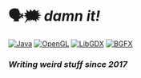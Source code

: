 # 🗣️🗯️ _damn it!_
[![Java](https://img.shields.io/badge/java-%23ED8B00.svg?style=for-the-badge&logo=openjdk&logoColor=white)](https://www.java.com/)
[![OpenGL](https://img.shields.io/badge/OpenGL-%23FFFFFF.svg?style=for-the-badge&logo=opengl)](https://www.opengl.org/)
[![LibGDX](https://img.shields.io/badge/libGDX-e74a45?style=for-the-badge)](https://libgdx.com/)
[![BGFX](https://img.shields.io/badge/bgfx-69c9e7?style=for-the-badge)](https://github.com/bkaradzic/bgfx/)


### _Writing weird stuff since 2017_
